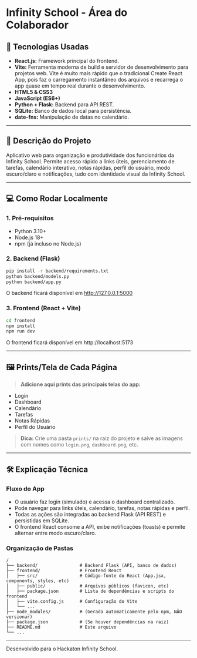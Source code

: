 # Infinity School - Área do Colaborador

## 🚀 Tecnologias Usadas
- **React.js:** Framework principal do frontend.
- **Vite:** Ferramenta moderna de build e servidor de desenvolvimento para projetos web. Vite é muito mais rápido que o tradicional Create React App, pois faz o carregamento instantâneo dos arquivos e recarrega o app quase em tempo real durante o desenvolvimento.
- **HTML5 & CSS3**
- **JavaScript (ES6+)**
- **Python + Flask:** Backend para API REST.
- **SQLite:** Banco de dados local para persistência.
- **date-fns:** Manipulação de datas no calendário.

---

## 📄 Descrição do Projeto
Aplicativo web para organização e produtividade dos funcionários da Infinity School. Permite acesso rápido a links úteis, gerenciamento de tarefas, calendário interativo, notas rápidas, perfil do usuário, modo escuro/claro e notificações, tudo com identidade visual da Infinity School.

---

## 💻 Como Rodar Localmente

### 1. Pré-requisitos
- Python 3.10+
- Node.js 18+
- npm (já incluso no Node.js)

### 2. Backend (Flask)
```sh
pip install -r backend/requirements.txt
python backend/models.py
python backend/app.py
```
O backend ficará disponível em http://127.0.0.1:5000

### 3. Frontend (React + Vite)
```sh
cd frontend
npm install
npm run dev
```
O frontend ficará disponível em http://localhost:5173

---

## 🖼️ Prints/Tela de Cada Página
> **Adicione aqui prints das principais telas do app:**

- Login
- Dashboard
- Calendário
- Tarefas
- Notas Rápidas
- Perfil do Usuário

> **Dica:** Crie uma pasta `prints/` na raiz do projeto e salve as imagens com nomes como `login.png`, `dashboard.png`, etc.

---

## 🛠️ Explicação Técnica

### Fluxo do App
- O usuário faz login (simulado) e acessa o dashboard centralizado.
- Pode navegar para links úteis, calendário, tarefas, notas rápidas e perfil.
- Todas as ações são integradas ao backend Flask (API REST) e persistidas em SQLite.
- O frontend React consome a API, exibe notificações (toasts) e permite alternar entre modo escuro/claro.

### Organização de Pastas
```
/
├── backend/                # Backend Flask (API, banco de dados)
├── frontend/               # Frontend React
│   ├── src/                # Código-fonte do React (App.jsx, components, styles, etc)
│   ├── public/             # Arquivos públicos (favicon, etc)
│   ├── package.json        # Lista de dependências e scripts do frontend
│   ├── vite.config.js      # Configuração do Vite
│   └── ...
├── node_modules/           # (Gerada automaticamente pelo npm, NÃO versionar)
├── package.json            # (Se houver dependências na raiz)
├── README.md               # Este arquivo
└── ...
```

---

Desenvolvido para o Hackaton Infinity School. 
